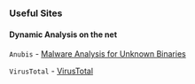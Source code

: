 ### Useful Sites


#### Dynamic Analysis on the net

``Anubis`` - [Malware Analysis for Unknown Binaries](http://anubis.iseclab.org/)

``VirusTotal`` - [VirusTotal](https://www.virustotal.com/)
